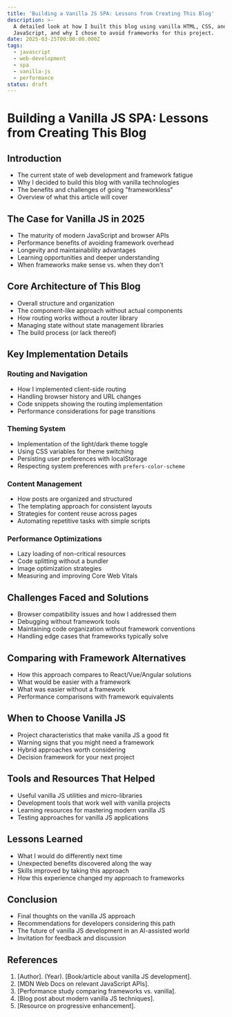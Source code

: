 ```yaml
---
title: 'Building a Vanilla JS SPA: Lessons from Creating This Blog'
description: >-
  A detailed look at how I built this blog using vanilla HTML, CSS, and
  JavaScript, and why I chose to avoid frameworks for this project.
date: 2025-03-25T00:00:00.000Z
tags:
  - javascript
  - web-development
  - spa
  - vanilla-js
  - performance
status: draft
---
```


# Building a Vanilla JS SPA: Lessons from Creating This Blog

## Introduction

- The current state of web development and framework fatigue
- Why I decided to build this blog with vanilla technologies
- The benefits and challenges of going "frameworkless"
- Overview of what this article will cover

## The Case for Vanilla JS in 2025

- The maturity of modern JavaScript and browser APIs
- Performance benefits of avoiding framework overhead
- Longevity and maintainability advantages
- Learning opportunities and deeper understanding
- When frameworks make sense vs. when they don't

## Core Architecture of This Blog

- Overall structure and organization
- The component-like approach without actual components
- How routing works without a router library
- Managing state without state management libraries
- The build process (or lack thereof)

## Key Implementation Details

### Routing and Navigation

- How I implemented client-side routing
- Handling browser history and URL changes
- Code snippets showing the routing implementation
- Performance considerations for page transitions

### Theming System

- Implementation of the light/dark theme toggle
- Using CSS variables for theme switching
- Persisting user preferences with localStorage
- Respecting system preferences with `prefers-color-scheme`

### Content Management

- How posts are organized and structured
- The templating approach for consistent layouts
- Strategies for content reuse across pages
- Automating repetitive tasks with simple scripts

### Performance Optimizations

- Lazy loading of non-critical resources
- Code splitting without a bundler
- Image optimization strategies
- Measuring and improving Core Web Vitals

## Challenges Faced and Solutions

- Browser compatibility issues and how I addressed them
- Debugging without framework tools
- Maintaining code organization without framework conventions
- Handling edge cases that frameworks typically solve

## Comparing with Framework Alternatives

- How this approach compares to React/Vue/Angular solutions
- What would be easier with a framework
- What was easier without a framework
- Performance comparisons with framework equivalents

## When to Choose Vanilla JS

- Project characteristics that make vanilla JS a good fit
- Warning signs that you might need a framework
- Hybrid approaches worth considering
- Decision framework for your next project

## Tools and Resources That Helped

- Useful vanilla JS utilities and micro-libraries
- Development tools that work well with vanilla projects
- Learning resources for mastering modern vanilla JS
- Testing approaches for vanilla JS applications

## Lessons Learned

- What I would do differently next time
- Unexpected benefits discovered along the way
- Skills improved by taking this approach
- How this experience changed my approach to frameworks

## Conclusion

- Final thoughts on the vanilla JS approach
- Recommendations for developers considering this path
- The future of vanilla JS development in an AI-assisted world
- Invitation for feedback and discussion

## References

1. [Author]. (Year). [Book/article about vanilla JS development].
2. [MDN Web Docs on relevant JavaScript APIs].
3. [Performance study comparing frameworks vs. vanilla].
4. [Blog post about modern vanilla JS techniques].
5. [Resource on progressive enhancement]. 
